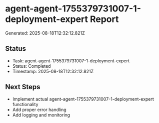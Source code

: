 # agent-agent-1755379731007-1-deployment-expert Report

Generated: 2025-08-18T12:32:12.821Z

## Status
- Task: agent-agent-1755379731007-1-deployment-expert
- Status: Completed
- Timestamp: 2025-08-18T12:32:12.821Z

## Next Steps
- Implement actual agent-agent-1755379731007-1-deployment-expert functionality
- Add proper error handling
- Add logging and monitoring
